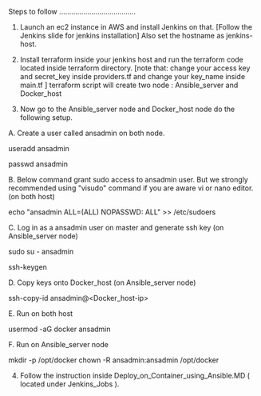 Steps to follow
......................................

1. Launch an ec2 instance in AWS and install Jenkins on that. [Follow the Jenkins slide for jenkins installation] Also set the hostname as jenkins-host.


2. Install terraform inside your jenkins host and run the terraform code located inside terraform directory. [note that: change your access key and secret_key inside providers.tf and change your key_name inside main.tf ] terraform script will create two node : Ansible_server and Docker_host 


3. Now go to the Ansible_server node and Docker_host node do the following setup.


A. Create a user called ansadmin on both node.

useradd ansadmin

passwd ansadmin


B. Below command grant sudo access to ansadmin user. But we strongly recommended using "visudo" command if you are aware vi or nano editor. (on both host)

echo "ansadmin ALL=(ALL) NOPASSWD: ALL" >> /etc/sudoers


C. Log in as a ansadmin user on master and generate ssh key (on Ansible_server node)

sudo su - ansadmin

ssh-keygen


D. Copy keys onto Docker_host (on Ansible_server node)

ssh-copy-id ansadmin@<Docker_host-ip>


E. Run on both host

usermod -aG docker ansadmin

F. Run on Ansible_server node 

mkdir -p /opt/docker
chown -R ansadmin:ansadmin /opt/docker


4. Follow the instruction inside Deploy_on_Container_using_Ansible.MD ( located under Jenkins_Jobs ).




